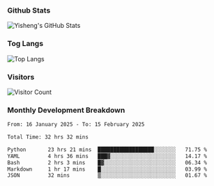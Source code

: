### Github Stats
![Yisheng's GitHub Stats](https://github-readme-stats-9qabuvhk1-gongyisheng.vercel.app/api?username=gongyisheng&count_private=true&show_icons=true)
### Tog Langs
![Top Langs](https://github-readme-stats-9qabuvhk1-gongyisheng.vercel.app/api/top-langs/?username=gongyisheng&layout=compact)
### Visitors
![Visitor Count](https://profile-counter.glitch.me/gongyisheng/count.svg)
### Monthly Development Breakdown
<!--START_SECTION:waka-->

```txt
From: 16 January 2025 - To: 15 February 2025

Total Time: 32 hrs 32 mins

Python       23 hrs 21 mins  ██████████████████░░░░░░░   71.75 %
YAML         4 hrs 36 mins   ███▓░░░░░░░░░░░░░░░░░░░░░   14.17 %
Bash         2 hrs 3 mins    █▓░░░░░░░░░░░░░░░░░░░░░░░   06.34 %
Markdown     1 hr 17 mins    █░░░░░░░░░░░░░░░░░░░░░░░░   03.99 %
JSON         32 mins         ▒░░░░░░░░░░░░░░░░░░░░░░░░   01.67 %
```

<!--END_SECTION:waka-->
